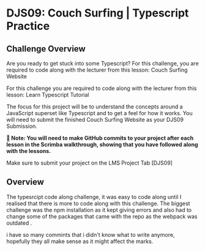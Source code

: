 # DJS09: Couch Surfing | Typescript Practice

## Challenge Overview

Are you ready to get stuck into some Typescript? For this challenge, you are required to code along with the lecturer from this lesson:  Couch Surfing Website

For this challenge you are required to code along with the lecturer from this lesson: Learn Typescript Tutorial

The focus for this project will be to understand the concepts around a JavaScript superset like Typescript and to get a feel for how it works. You will need to submit the finished Couch Surfing Website as your DJS09 Submission. 

**🚨 Note: You will need to make GitHub commits to your project after each lesson in the Scrimba walkthrough, showing that you have followed along with the lessons.**

Make sure to submit your project on the LMS Project Tab [DJS09] 


## Overview 

The typesrcipt code along challenge, it was easy to code along until I realised that there is more to code along with this challenge.
The biggest challenge was the npm installation as it kept giving errors and also had to change some of the packages that came with the repo as the webpack was outdated .


i have so many commints that i didn't know what to write anymore, hopefully they all make sense as it might affect the marks.
